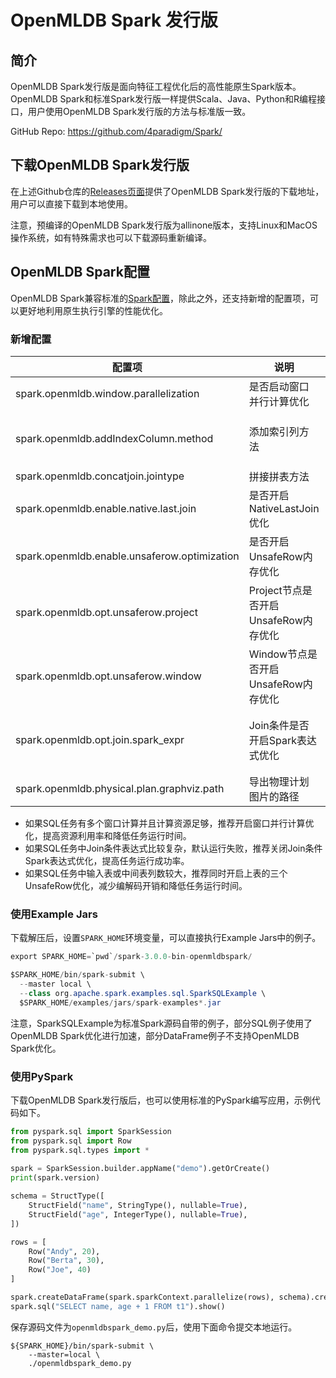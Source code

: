 # OpenMLDB Spark 发行版

## 简介

OpenMLDB Spark发行版是面向特征工程优化后的高性能原生Spark版本。OpenMLDB Spark和标准Spark发行版一样提供Scala、Java、Python和R编程接口，用户使用OpenMLDB Spark发行版的方法与标准版一致。

GitHub Repo: https://github.com/4paradigm/Spark/

## 下载OpenMLDB Spark发行版

在上述Github仓库的[Releases页面](https://github.com/4paradigm/Spark/releases)提供了OpenMLDB Spark发行版的下载地址，用户可以直接下载到本地使用。

注意，预编译的OpenMLDB Spark发行版为allinone版本，支持Linux和MacOS操作系统，如有特殊需求也可以下载源码重新编译。

## OpenMLDB Spark配置

OpenMLDB Spark兼容标准的[Spark配置](https://spark.apache.org/docs/latest/configuration.html)，除此之外，还支持新增的配置项，可以更好地利用原生执行引擎的性能优化。

### 新增配置

| 配置项                                      | 说明                         | 默认值                    | 备注                                                          |
| ------------------------------------------- |----------------------------| ------------------------- |-------------------------------------------------------------|
| spark.openmldb.window.parallelization        | 是否启动窗口并行计算优化               | false                     | 窗口并行计算可提高集群利用率但会增加计算节点                                      |
| spark.openmldb.addIndexColumn.method         | 添加索引列方法                    | monotonicallyIncreasingId | 可选方法有zipWithUniqueId, zipWithIndex, monotonicallyIncreasingId |
| spark.openmldb.concatjoin.jointype           | 拼接拼表方法                     | inner                     | 可选方法有inner, left, last                                      |
| spark.openmldb.enable.native.last.join       | 是否开启NativeLastJoin优化       | true                      | 相比基于LeftJoin的实现，具有更高性能                                      |
| spark.openmldb.enable.unsaferow.optimization | 是否开启UnsafeRow内存优化          | false                     | 开启后使用UnsafeRow编码格式，目前部分复杂类型不支持                              |
| spark.openmldb.opt.unsaferow.project | Project节点是否开启UnsafeRow内存优化 | false                     | 开启后降低Project节点编解码开销，目前部分复杂类型不支持                             |
| spark.openmldb.opt.unsaferow.window | Window节点是否开启UnsafeRow内存优化  | false                     | 开启后降低Window节点编解码开销，目前部分复杂类型不支持                              |
| spark.openmldb.opt.join.spark_expr | Join条件是否开启Spark表达式优化       | true                     | 开启后Join条件计算使用Spark表达式，减少编解码开销，目前部分复杂表达式不支持                  |
| spark.openmldb.physical.plan.graphviz.path   | 导出物理计划图片的路径                | ""                        | 默认不导出图片文件                                                   |

* 如果SQL任务有多个窗口计算并且计算资源足够，推荐开启窗口并行计算优化，提高资源利用率和降低任务运行时间。
* 如果SQL任务中Join条件表达式比较复杂，默认运行失败，推荐关闭Join条件Spark表达式优化，提高任务运行成功率。
* 如果SQL任务中输入表或中间表列数较大，推荐同时开启上表的三个UnsafeRow优化，减少编解码开销和降低任务运行时间。

### 使用Example Jars

下载解压后，设置`SPARK_HOME`环境变量，可以直接执行Example Jars中的例子。

```java
export SPARK_HOME=`pwd`/spark-3.0.0-bin-openmldbspark/

$SPARK_HOME/bin/spark-submit \
  --master local \
  --class org.apache.spark.examples.sql.SparkSQLExample \
  $SPARK_HOME/examples/jars/spark-examples*.jar
```

注意，SparkSQLExample为标准Spark源码自带的例子，部分SQL例子使用了OpenMLDB Spark优化进行加速，部分DataFrame例子不支持OpenMLDB Spark优化。

### 使用PySpark

下载OpenMLDB Spark发行版后，也可以使用标准的PySpark编写应用，示例代码如下。

```python
from pyspark.sql import SparkSession
from pyspark.sql import Row
from pyspark.sql.types import *
 
spark = SparkSession.builder.appName("demo").getOrCreate()
print(spark.version)

schema = StructType([
    StructField("name", StringType(), nullable=True),
    StructField("age", IntegerType(), nullable=True),
])

rows = [
    Row("Andy", 20),
    Row("Berta", 30),
    Row("Joe", 40)
]

spark.createDataFrame(spark.sparkContext.parallelize(rows), schema).createOrReplaceTempView("t1")
spark.sql("SELECT name, age + 1 FROM t1").show()

```

保存源码文件为`openmldbspark_demo.py`后，使用下面命令提交本地运行。

```
${SPARK_HOME}/bin/spark-submit \
    --master=local \
    ./openmldbspark_demo.py
```

